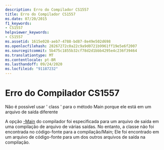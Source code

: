 ```yaml
---
description: Erro do Compilador CS1557
title: Erro do Compilador CS1557
ms.date: 07/20/2015
f1_keywords:
- CS1557
helpviewer_keywords:
- CS1557
ms.assetid: 1615e028-aeb7-4788-bd87-8e49e502d698
ms.openlocfilehash: 28267272c0a22c9a9d0721b9961ff19e5e6f2007
ms.sourcegitcommit: 5b475c1855b32cf78d2d1bbb4295e4c236f39464
ms.translationtype: MT
ms.contentlocale: pt-BR
ms.lasthandoff: 09/24/2020
ms.locfileid: "91187232"
---
```

# <a name="compiler-error-cs1557"></a>Erro do Compilador CS1557

Não é possível usar ' class ' para o método Main porque ele está em um arquivo de saída diferente  
  
 A opção [-Main](../language-reference/compiler-options/main-compiler-option.md) do compilador foi especificada para um arquivo de saída em uma compilação de arquivo de várias saídas. No entanto, a classe não foi encontrada no código-fonte para a compilação/Main; Ele foi encontrado em um arquivo de código-fonte para um dos outros arquivos de saída na compilação.
